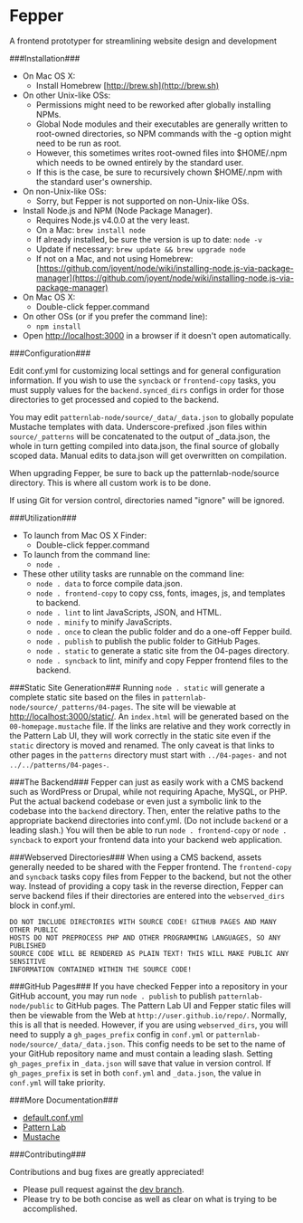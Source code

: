 Fepper
======

A frontend prototyper for streamlining website design and development

###Installation###

* On Mac OS X:
  * Install Homebrew [http://brew.sh](http://brew.sh)
* On other Unix-like OSs:
  * Permissions might need to be reworked after globally installing NPMs.
  * Global Node modules and their executables are generally written to root-owned directories, so NPM commands with the -g option might need to be run as root.
  * However, this sometimes writes root-owned files into $HOME/.npm which needs to be owned entirely by the standard user.
  * If this is the case, be sure to recursively chown $HOME/.npm with the standard user's ownership.
* On non-Unix-like OSs:
  * Sorry, but Fepper is not supported on non-Unix-like OSs.
* Install Node.js and NPM (Node Package Manager).
  * Requires Node.js v4.0.0 at the very least.
  * On a Mac: `brew install node`
  * If already installed, be sure the version is up to date: `node -v`
  * Update if necessary: `brew update && brew upgrade node`
  * If not on a Mac, and not using Homebrew:
[https://github.com/joyent/node/wiki/installing-node.js-via-package-manager](https://github.com/joyent/node/wiki/installing-node.js-via-package-manager)
* On Mac OS X:
  * Double-click fepper.command
* On other OSs (or if you prefer the command line):
  * `npm install`
* Open [http://localhost:3000](http://localhost:3000) in a browser if it doesn't open automatically.

###Configuration###

Edit conf.yml for customizing local settings and for general configuration 
information. If you wish to use the `syncback` or `frontend-copy` tasks, you 
must supply values for the `backend.synced_dirs` configs in order for those 
directories to get processed and copied to the backend.

You may edit `patternlab-node/source/_data/_data.json` to globally populate 
Mustache templates with data. Underscore-prefixed .json files within 
`source/_patterns` will be concatenated to the output of \_data.json, the whole 
in turn getting compiled into data.json, the final source of globally scoped 
data. Manual edits to data.json will get overwritten on compilation.

When upgrading Fepper, be sure to back up the patternlab-node/source directory. 
This is where all custom work is to be done.

If using Git for version control, directories named "ignore" will be ignored.

###Utilization###

* To launch from Mac OS X Finder:
  * Double-click fepper.command
* To launch from the command line:
  * `node .`
* These other utility tasks are runnable on the command line:
  * `node . data` to force compile data.json.
  * `node . frontend-copy` to copy css, fonts, images, js, and templates to backend.
  * `node . lint` to lint JavaScripts, JSON, and HTML.
  * `node . minify` to minify JavaScripts.
  * `node . once` to clean the public folder and do a one-off Fepper build.
  * `node . publish` to publish the public folder to GitHub Pages.
  * `node . static` to generate a static site from the 04-pages directory.
  * `node . syncback` to lint, minify and copy Fepper frontend files to the backend.

###Static Site Generation###
Running `node . static` will generate a complete static site based on the files 
in `patternlab-node/source/_patterns/04-pages`. The site will be viewable at
[http://localhost:3000/static/](http://localhost:3000/static/). An `index.html` 
will be generated based on the `00-homepage.mustache` file. If the links are 
relative and they work correctly in the Pattern Lab UI, they will work correctly 
in the static site even if the `static` directory is moved and renamed. The only 
caveat is that links to other pages in the `patterns` directory must start with 
`../04-pages-` and not `../../patterns/04-pages-`.

###The Backend###
Fepper can just as easily work with a CMS backend such as WordPress or Drupal, 
while not requiring Apache, MySQL, or PHP. Put the actual backend codebase or 
even just a symbolic link to the codebase into the `backend` directory. Then, 
enter the relative paths to the appropriate backend directories into conf.yml. 
(Do not include `backend` or a leading slash.) You will then be able to run 
`node . frontend-copy` or `node . syncback` to export your frontend data into 
your backend web application.

###Webserved Directories###
When using a CMS backend, assets generally needed to be shared with the Fepper 
frontend. The `frontend-copy` and `syncback` tasks copy files from Fepper to the 
backend, but not the other way. Instead of providing a copy task in the reverse 
direction, Fepper can serve backend files if their directories are entered into 
the `webserved_dirs` block in conf.yml.

    DO NOT INCLUDE DIRECTORIES WITH SOURCE CODE! GITHUB PAGES AND MANY OTHER PUBLIC 
    HOSTS DO NOT PREPROCESS PHP AND OTHER PROGRAMMING LANGUAGES, SO ANY PUBLISHED 
    SOURCE CODE WILL BE RENDERED AS PLAIN TEXT! THIS WILL MAKE PUBLIC ANY SENSITIVE 
    INFORMATION CONTAINED WITHIN THE SOURCE CODE!

###GitHub Pages###
If you have checked Fepper into a repository in your GitHub account, you may run `node . publish` to publish `patternlab-node/public` to GitHub pages. The Pattern Lab UI and Fepper static files will then be viewable from the Web at `http://user.github.io/repo/`. Normally, this is all that is needed. However, if you are using `webserved_dirs`, you will need to supply a `gh_pages_prefix` config in `conf.yml` or `patternlab-node/source/_data/_data.json`. This config needs to be set to the name of your GitHub repository name and must contain a leading slash. Setting `gh_pages_prefix` in `_data.json` will save that value in version control. If `gh_pages_prefix` is set in both `conf.yml` and `_data.json`, the value in `conf.yml` will take priority.

###More Documentation###

* [default.conf.yml](https://github.com/electric-eloquence/fepper/blob/master/default.conf.yml)
* [Pattern Lab](http://patternlab.io/docs/index.html)
* [Mustache](https://mustache.github.io/mustache.5.html)

###Contributing###

Contributions and bug fixes are greatly appreciated!

* Please pull request against the [dev branch](https://github.com/electric-eloquence/fepper/tree/dev).
* Please try to be both concise as well as clear on what is trying to be accomplished.
